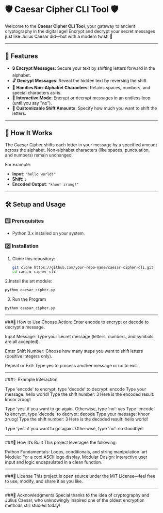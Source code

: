 # 🛡️ Caesar Cipher CLI Tool 🛡️

Welcome to the **Caesar Cipher CLI Tool**, your gateway to ancient cryptography in the digital age! Encrypt and decrypt your secret messages just like Julius Caesar did—but with a modern twist! 🚀

---

## 🎯 Features
- 🔒 **Encrypt Messages**: Secure your text by shifting letters forward in the alphabet.  
- 🔓 **Decrypt Messages**: Reveal the hidden text by reversing the shift.  
- 🧩 **Handles Non-Alphabet Characters**: Retains spaces, numbers, and special characters as-is.  
- 🔄 **Interactive Mode**: Encrypt or decrypt messages in an endless loop (until you say "no").  
- 🌟 **Customizable Shift Amounts**: Specify how much you want to shift the letters.  

---

## 🚀 How It Works
The Caesar Cipher shifts each letter in your message by a specified amount across the alphabet. Non-alphabet characters (like spaces, punctuation, and numbers) remain unchanged.

For example:
- **Input**: `"hello world!"`  
- **Shift**: `3`  
- **Encoded Output**: `"khoor zruog!"`  

---

## 🛠️ Setup and Usage

### 1️⃣ Prerequisites
- Python 3.x installed on your system.

### 2️⃣ Installation
1. Clone this repository:  
   ```bash
   git clone https://github.com/your-repo-name/caesar-cipher-cli.git
   cd caesar-cipher-cli
2.Install the art module:
  ```bash
  python caesar_cipher.py
```
3. Run the Program
  ```bash
  python caesar_cipher.py
```

---

###📖 How to Use
Choose Action:
Enter encode to encrypt or decode to decrypt a message.

Input Message:
Type your secret message (letters, numbers, and symbols are all accepted).

Enter Shift Number:
Choose how many steps you want to shift letters (positive integers only).

Repeat or Exit:
Type yes to process another message or no to exit.

---

###✨ Example Interaction

Type 'encode' to encrypt, type 'decode' to decrypt:
encode
Type your message:
hello world!
Type the shift number:
3
Here is the encoded result: khoor zruog!

Type 'yes' if you want to go again. Otherwise, type 'no':
yes
Type 'encode' to encrypt, type 'decode' to decrypt:
decode
Type your message:
khoor zruog!
Type the shift number:
3
Here is the decoded result: hello world!

Type 'yes' if you want to go again. Otherwise, type 'no':
no
Goodbye!

---

###🧠 How It’s Built
This project leverages the following:

Python Fundamentals: Loops, conditionals, and string manipulation.
art Module: For a cool ASCII logo display.
Modular Design: Interactive user input and logic encapsulated in a clean function.

---

###📜 License
This project is open source under the MIT License—feel free to use, modify, and share it as you like.

---

###🙌 Acknowledgments
Special thanks to the idea of cryptography and Julius Caesar, who unknowingly inspired one of the oldest encryption methods still studied today!



